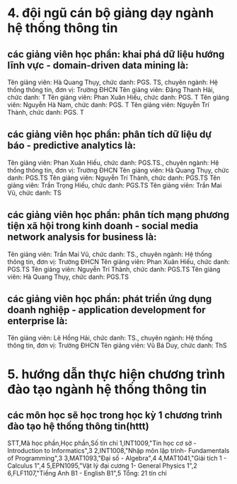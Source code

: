 # 4. đội ngũ cán bộ giảng dạy ngành hệ thống thông tin
## các giảng viên học phần: khai phá dữ liệu hướng lĩnh vực - domain-driven data mining là:
Tên giảng viên: Hà Quang Thụy, chức danh: PGS. TS, chuyên ngành: Hệ thống thông tin, đơn vị: Trường ĐHCN
Tên giảng viên: Đặng Thanh Hải, chức danh: T
Tên giảng viên: Phan Xuân Hiếu, chức danh: PGS. T
Tên giảng viên: Nguyễn Hà Nam, chức danh: PGS. T
Tên giảng viên: Nguyễn Trí Thành, chức danh: PGS. T
## các giảng viên học phần: phân tích dữ liệu dự báo - predictive analytics là:
Tên giảng viên: Phan Xuân Hiếu, chức danh: PGS.TS., chuyên ngành: Hệ thống thông tin, đơn vị: Trường ĐHCN
Tên giảng viên: Hà Quang Thụy, chức danh: PGS.TS
Tên giảng viên: Nguyễn Trí Thành, chức danh: PGS.TS
Tên giảng viên: Trần Trọng Hiếu, chức danh: PGS.TS
Tên giảng viên: Trần Mai Vũ, chức danh: TS
## các giảng viên học phần: phân tích mạng phương tiện xã hội trong kinh doanh - social media network analysis for business là:
Tên giảng viên: Trần Mai Vũ, chức danh: TS., chuyên ngành: Hệ thống thông tin, đơn vị: Trường ĐHCN
Tên giảng viên: Phan Xuân Hiếu, chức danh: PGS.TS
Tên giảng viên: Nguyễn Trí Thành, chức danh: PGS.TS
Tên giảng viên: Hà Quang Thụy, chức danh: PGS.TS
## các giảng viên học phần: phát triển ứng dụng doanh nghiệp - application development for enterprise là:
Tên giảng viên: Lê Hồng Hải, chức danh: TS., chuyên ngành: Hệ thống thông tin, đơn vị: Trường ĐHCN
Tên giảng viên: Vũ Bá Duy, chức danh: ThS
# 5. hướng dẫn thực hiện chương trình đào tạo ngành hệ thống thông tin
## các môn học sẽ học trong học kỳ 1 chương trình đào tạo hệ thống thông tin(httt)
STT,Mã học phần,Học phần,Số tín chỉ
1,INT1009,"Tin học cơ sở - Introduction to Informatics",3
2,INT1008,"Nhập môn lập trình- Fundamentals of Programming",3
3,MAT1093,"Đại số - Algebra",4
4,MAT1041,"Giải tích 1 - Calculus 1",4
5,EPN1095,"Vật lý đại cương 1- General Physics 1",2
6,FLF1107,"Tiếng Anh B1 - English B1",5
Tổng: 21 tín chỉ
